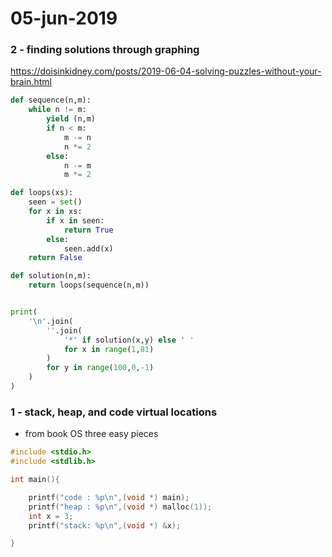 # 05-jun-2019


### 2 - finding solutions through graphing

https://doisinkidney.com/posts/2019-06-04-solving-puzzles-without-your-brain.html

```python
def sequence(n,m):
    while n != m:
        yield (n,m)
        if n < m:
            m -= n
            n *= 2
        else:
            n -= m
            m *= 2

def loops(xs):
    seen = set()
    for x in xs:
        if x in seen:
            return True
        else:
            seen.add(x)
    return False

def solution(n,m):
    return loops(sequence(n,m))


print(
    '\n'.join(
        ''.join(
            '*' if solution(x,y) else ' '
            for x in range(1,81)
        )
        for y in range(100,0,-1)
    )
)
```


### 1 - stack, heap, and code virtual locations

- from book OS three easy pieces

```C
#include <stdio.h>
#include <stdlib.h>

int main(){

	printf("code : %p\n",(void *) main);
	printf("heap : %p\n",(void *) malloc(1));
	int x = 3;
	printf("stack: %p\n",(void *) &x);

}
```
